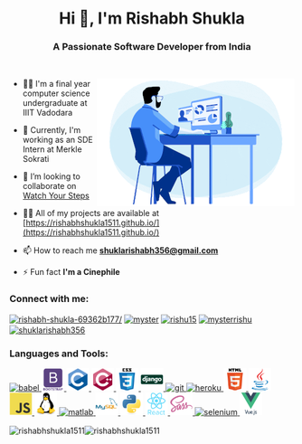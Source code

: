 <h1 align="center">Hi 👋, I'm Rishabh Shukla</h1>
<h3 align="center">A Passionate Software Developer from India</h3>
<br>
<p>
  <img src="https://github.com/RishabhShukla1511/RishabhShukla1511/blob/main/readmegif.gif" alt="animated" align="right"/>
    
- 👨‍🎓 I'm a final year computer science undergraduate at IIIT Vadodara  

- 🤵 Currently, I'm working as an SDE Intern at Merkle Sokrati  

- 👯 I’m looking to collaborate on [Watch Your Steps](https://github.com/RishabhShukla1511/WatchYourSteps.github.io)

- 👨‍💻 All of my projects are available at [https://rishabhshukla1511.github.io/](https://rishabhshukla1511.github.io/)

- 📫 How to reach me **shuklarishabh356@gmail.com**

- ⚡ Fun fact **I'm a Cinephile**
</p>

<h3 align="left">Connect with me:</h3>
<p align="left">
<a href="https://linkedin.com/in/rishabh-shukla-69362b177/" target="blank"><img align="center" src="https://raw.githubusercontent.com/rahuldkjain/github-profile-readme-generator/master/src/images/icons/Social/linked-in-alt.svg" alt="rishabh-shukla-69362b177/" height="30" width="40" /></a>
<a href="https://www.codechef.com/users/myster" target="blank"><img align="center" src="https://cdn.jsdelivr.net/npm/simple-icons@3.1.0/icons/codechef.svg" alt="myster" height="30" width="40" /></a>
<a href="https://www.hackerrank.com/rishu15" target="blank"><img align="center" src="https://raw.githubusercontent.com/rahuldkjain/github-profile-readme-generator/master/src/images/icons/Social/hackerrank.svg" alt="rishu15" height="30" width="40" /></a>
<a href="https://codeforces.com/profile/mysterrishu" target="blank"><img align="center" src="https://cdn.jsdelivr.net/npm/simple-icons@3.0.1/icons/codeforces.svg" alt="mysterrishu" height="30" width="40" /></a>
<a href="https://auth.geeksforgeeks.org/user/shuklarishabh356" target="blank"><img align="center" src="https://raw.githubusercontent.com/rahuldkjain/github-profile-readme-generator/master/src/images/icons/Social/geeks-for-geeks.svg" alt="shuklarishabh356" height="30" width="40" /></a>
</p>

<h3 align="left">Languages and Tools:</h3>
<p align="left"> <a href="https://babeljs.io/" target="_blank"> <img src="https://www.vectorlogo.zone/logos/babeljs/babeljs-icon.svg" alt="babel" width="40" height="40"/> </a> <a href="https://getbootstrap.com" target="_blank"> <img src="https://raw.githubusercontent.com/devicons/devicon/master/icons/bootstrap/bootstrap-plain-wordmark.svg" alt="bootstrap" width="40" height="40"/> </a> <a href="https://www.cprogramming.com/" target="_blank"> <img src="https://raw.githubusercontent.com/devicons/devicon/master/icons/c/c-original.svg" alt="c" width="40" height="40"/> </a> <a href="https://www.w3schools.com/cpp/" target="_blank"> <img src="https://raw.githubusercontent.com/devicons/devicon/master/icons/cplusplus/cplusplus-original.svg" alt="cplusplus" width="40" height="40"/> </a> <a href="https://www.w3schools.com/css/" target="_blank"> <img src="https://raw.githubusercontent.com/devicons/devicon/master/icons/css3/css3-original-wordmark.svg" alt="css3" width="40" height="40"/> </a> <a href="https://www.djangoproject.com/" target="_blank"> <img src="https://raw.githubusercontent.com/devicons/devicon/master/icons/django/django-original.svg" alt="django" width="40" height="40"/> </a> <a href="https://git-scm.com/" target="_blank"> <img src="https://www.vectorlogo.zone/logos/git-scm/git-scm-icon.svg" alt="git" width="40" height="40"/> </a> <a href="https://heroku.com" target="_blank"> <img src="https://www.vectorlogo.zone/logos/heroku/heroku-icon.svg" alt="heroku" width="40" height="40"/> </a> <a href="https://www.w3.org/html/" target="_blank"> <img src="https://raw.githubusercontent.com/devicons/devicon/master/icons/html5/html5-original-wordmark.svg" alt="html5" width="40" height="40"/> </a> <a href="https://www.java.com" target="_blank"> <img src="https://raw.githubusercontent.com/devicons/devicon/master/icons/java/java-original.svg" alt="java" width="40" height="40"/> </a> <a href="https://developer.mozilla.org/en-US/docs/Web/JavaScript" target="_blank"> <img src="https://raw.githubusercontent.com/devicons/devicon/master/icons/javascript/javascript-original.svg" alt="javascript" width="40" height="40"/> </a> <a href="https://www.linux.org/" target="_blank"> <img src="https://raw.githubusercontent.com/devicons/devicon/master/icons/linux/linux-original.svg" alt="linux" width="40" height="40"/> </a> <a href="https://www.mathworks.com/" target="_blank"> <img src="https://upload.wikimedia.org/wikipedia/commons/2/21/Matlab_Logo.png" alt="matlab" width="40" height="40"/> </a> <a href="https://www.mysql.com/" target="_blank"> <img src="https://raw.githubusercontent.com/devicons/devicon/master/icons/mysql/mysql-original-wordmark.svg" alt="mysql" width="40" height="40"/> </a><a href="https://www.python.org" target="_blank"> <img src="https://raw.githubusercontent.com/devicons/devicon/master/icons/python/python-original.svg" alt="python" width="40" height="40"/> </a> <a href="https://reactjs.org/" target="_blank"> <img src="https://raw.githubusercontent.com/devicons/devicon/master/icons/react/react-original-wordmark.svg" alt="react" width="40" height="40"/> </a> <a href="https://sass-lang.com" target="_blank"> <img src="https://raw.githubusercontent.com/devicons/devicon/master/icons/sass/sass-original.svg" alt="sass" width="40" height="40"/> </a> <a href="https://www.selenium.dev" target="_blank"> <img src="https://raw.githubusercontent.com/detain/svg-logos/780f25886640cef088af994181646db2f6b1a3f8/svg/selenium-logo.svg" alt="selenium" width="40" height="40"/> </a> <a href="https://vuejs.org/" target="_blank"> <img src="https://raw.githubusercontent.com/devicons/devicon/master/icons/vuejs/vuejs-original-wordmark.svg" alt="vuejs" width="40" height="40"/> </a> </p>

<p><img align="center" src="https://github-readme-stats.vercel.app/api/top-langs?username=rishabhshukla1511&theme=algolia&show_icons=true&locale=en&layout=compact" alt="rishabhshukla1511" /><img align="center" src="https://github-readme-stats.vercel.app/api?username=rishabhshukla1511&theme=algolia&show_icons=true&layout=compact" alt="rishabhshukla1511" /></p>
